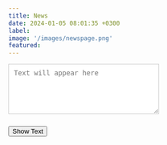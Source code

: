 ```yaml
---
title: News
date: 2024-01-05 08:01:35 +0300
label:
image: '/images/newspage.png'
featured:
---
```

<title>Button Example</title>
<style>
  #output {
    width: 300px;
    height: 100px;
    border: 1px solid #ccc;
    padding: 10px;
    margin-bottom: 10px;
  }
</style>
</head>
<body>

<!-- Text box -->
<textarea id="output" placeholder="Text will appear here"></textarea>

<!-- Button -->
<button onclick="displayText()">Show Text</button>

<script>
function displayText() {
    // Get the text box element
    var textBox = document.getElementById("output");

    // Set the text to be displayed
    var textToShow = "Hello, world! This is the text to be displayed.";

    // Show the text in the text box
    textBox.value = textToShow;
}
</script>
</body>